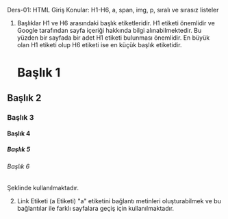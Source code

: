 Ders-01: HTML Giriş
Konular: H1-H6, a, span, img, p, sıralı ve sırasız listeler

1. Başlıklar
H1 ve H6 arasındaki başlık etiketleridir. H1 etiketi önemlidir ve Google tarafından sayfa içeriği hakkında bilgi alınabilmektedir. Bu yüzden bir sayfada bir adet H1 etiketi bulunması önemlidir. En büyük olan H1 etiketi olup H6 etiketi ise en küçük başlık etiketidir.
	<H1>Başlık 1</H1>
<H2>Başlık 2</H2>
<H3>Başlık 3</H3>
<H4>Başlık 4</H4>
<H5>Başlık 5</H5>
<H6>Başlık 6</H6>
				Şeklinde kullanılmaktadır.

2. Link Etiketi (a Etiketi)
	"a" etiketini bağlantı metinleri oluşturabilmek ve bu bağlantılar ile farklı sayfalara geçiş için kullanılmaktadır. 
